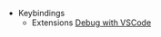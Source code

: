 * Keybindings
    * Extensions
    [Debug with VSCode](https://docs.microsoft.com/en-us/sharepoint/dev/spfx/debug-in-vscode)
